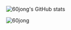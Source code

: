 ![60jong's GitHub stats](https://github-readme-stats.vercel.app/api?username=60jong&show_icons=true&theme=kacho_ga)


![60jong](https://www.koreanair.com/content/dam/koreanair/ko/mainevent/202301/domesticflight/img/dom-cashandmiles-banner-640X320.png)
<!--
**60jong/60jong** is a ✨ _special_ ✨ repository because its `README.md` (this file) appears on your GitHub profile.

Here are some ideas to get you started:

- 🔭 I’m currently working on ...
- 🌱 I’m currently learning ...
- 👯 I’m looking to collaborate on ...
- 🤔 I’m looking for help with ...
- 💬 Ask me about ...
- 📫 How to reach me: ...
- 😄 Pronouns: ...
- ⚡ Fun fact: ...
-->
